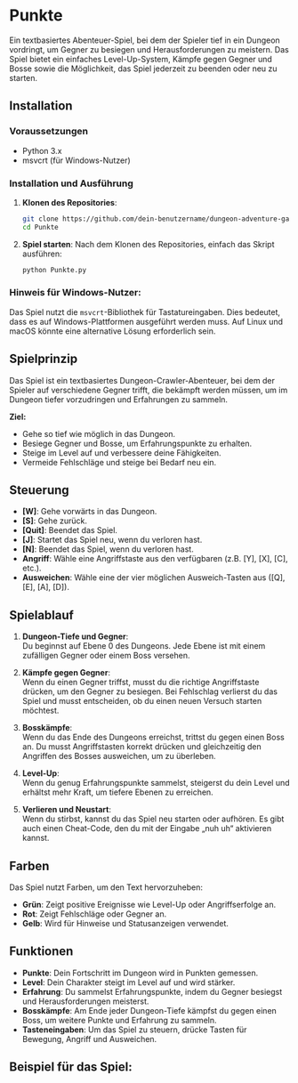 # Punkte

Ein textbasiertes Abenteuer-Spiel, bei dem der Spieler tief in ein Dungeon vordringt, um Gegner zu besiegen und Herausforderungen zu meistern. Das Spiel bietet ein einfaches Level-Up-System, Kämpfe gegen Gegner und Bosse sowie die Möglichkeit, das Spiel jederzeit zu beenden oder neu zu starten.

## Installation

### Voraussetzungen

- Python 3.x
- msvcrt (für Windows-Nutzer)

### Installation und Ausführung

1. **Klonen des Repositories**:
    ```bash
    git clone https://github.com/dein-benutzername/dungeon-adventure-game.git
    cd Punkte
    ```

2. **Spiel starten**:
    Nach dem Klonen des Repositories, einfach das Skript ausführen:
    ```bash
    python Punkte.py
    ```

### Hinweis für Windows-Nutzer:
Das Spiel nutzt die `msvcrt`-Bibliothek für Tastatureingaben. Dies bedeutet, dass es auf Windows-Plattformen ausgeführt werden muss. Auf Linux und macOS könnte eine alternative Lösung erforderlich sein.

## Spielprinzip

Das Spiel ist ein textbasiertes Dungeon-Crawler-Abenteuer, bei dem der Spieler auf verschiedene Gegner trifft, die bekämpft werden müssen, um im Dungeon tiefer vorzudringen und Erfahrungen zu sammeln.

**Ziel:**  
- Gehe so tief wie möglich in das Dungeon.
- Besiege Gegner und Bosse, um Erfahrungspunkte zu erhalten.
- Steige im Level auf und verbessere deine Fähigkeiten.
- Vermeide Fehlschläge und steige bei Bedarf neu ein.

## Steuerung

- **[W]**: Gehe vorwärts in das Dungeon.
- **[S]**: Gehe zurück.
- **[Quit]**: Beendet das Spiel.
- **[J]**: Startet das Spiel neu, wenn du verloren hast.
- **[N]**: Beendet das Spiel, wenn du verloren hast.
- **Angriff**: Wähle eine Angriffstaste aus den verfügbaren (z.B. [Y], [X], [C], etc.).
- **Ausweichen**: Wähle eine der vier möglichen Ausweich-Tasten aus ([Q], [E], [A], [D]).

## Spielablauf

1. **Dungeon-Tiefe und Gegner**:  
   Du beginnst auf Ebene 0 des Dungeons. Jede Ebene ist mit einem zufälligen Gegner oder einem Boss versehen.

2. **Kämpfe gegen Gegner**:  
   Wenn du einen Gegner triffst, musst du die richtige Angriffstaste drücken, um den Gegner zu besiegen. Bei Fehlschlag verlierst du das Spiel und musst entscheiden, ob du einen neuen Versuch starten möchtest.

3. **Bosskämpfe**:  
   Wenn du das Ende des Dungeons erreichst, trittst du gegen einen Boss an. Du musst Angriffstasten korrekt drücken und gleichzeitig den Angriffen des Bosses ausweichen, um zu überleben.

4. **Level-Up**:  
   Wenn du genug Erfahrungspunkte sammelst, steigerst du dein Level und erhältst mehr Kraft, um tiefere Ebenen zu erreichen.

5. **Verlieren und Neustart**:  
   Wenn du stirbst, kannst du das Spiel neu starten oder aufhören. Es gibt auch einen Cheat-Code, den du mit der Eingabe „nuh uh“ aktivieren kannst.

## Farben

Das Spiel nutzt Farben, um den Text hervorzuheben:

- **Grün**: Zeigt positive Ereignisse wie Level-Up oder Angriffserfolge an.
- **Rot**: Zeigt Fehlschläge oder Gegner an.
- **Gelb**: Wird für Hinweise und Statusanzeigen verwendet.

## Funktionen

- **Punkte**: Dein Fortschritt im Dungeon wird in Punkten gemessen.
- **Level**: Dein Charakter steigt im Level auf und wird stärker.
- **Erfahrung**: Du sammelst Erfahrungspunkte, indem du Gegner besiegst und Herausforderungen meisterst.
- **Bosskämpfe**: Am Ende jeder Dungeon-Tiefe kämpfst du gegen einen Boss, um weitere Punkte und Erfahrung zu sammeln.
- **Tasteneingaben**: Um das Spiel zu steuern, drücke Tasten für Bewegung, Angriff und Ausweichen.

## Beispiel für das Spiel:

